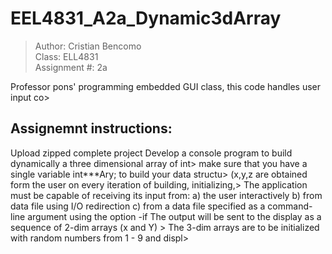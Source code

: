 # EEL4831_A2a_Dynamic3dArray

>Author: Cristian Bencomo          
>Class: ELL4831     
>Assignment #: 2a       

Professor pons' programming embedded GUI class, this code handles user input co>

## Assignemnt instructions:         
Upload zipped complete project
Develop a console program to build dynamically a three dimensional array of int>
make sure that you have a single variable int***Ary; to build your data structu>
(x,y,z are obtained form the user on every iteration of building, initializing,>
The application must be capable of receiving its input from:
a) the user interactively
b) from  data file using I/O redirection
c) from a data file specified as a command-line argument using the option -if
The output will be sent to the display as a sequence of 2-dim arrays (x and Y) >
The 3-dim arrays are to be initialized with random numbers from 1 - 9 and displ>
